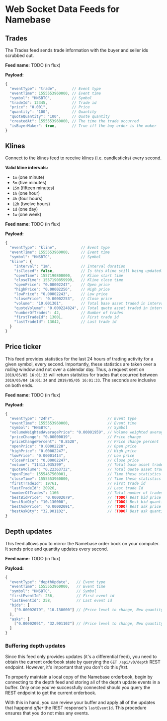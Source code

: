 # Web Socket Data Feeds for Namebase

## Trades
The Trades feed sends trade information with the buyer and seller ids scrubbed out.

**Feed name:** TODO (in flux)

**Payload:**
```javascript
{
  "eventType": "trade",       // Event type
  "eventTime": 1555553960000, // Event time
  "symbol": "HNSBTC",         // Symbol
  "tradeId": 12345,           // Trade id
  "price": "0.001",           // Price
  "quantity": "100",          // Quantity
  "quoteQuantity": "100",     // Quote quantity
  "createdAt": 1555553960000, // The time the trade occurred
  "isBuyerMaker": true,       // True iff the buy order is the maker
}
```

## Klines
Connect to the klines feed to receive klines (i.e. candlesticks) every second.

**Valid kline intervals:**

* `1m` (one minute)
* `5m` (five minutes)
* `15m` (fifteen minutes)
* `1h` (one hour)
* `4h` (four hours)
* `12h` (twelve hours)
* `1d` (one day)
* `1w` (one week)

**Feed name:** TODO (in flux)

**Payload:**
```javascript
{
  "eventType": "kline",           // Event type
  "eventTime": 1555553960000,     // Event time
  "symbol": "HNSBTC",             // Symbol
  "kline": {
    "interval": "1m",             // Interval duration
    "isClosed": false,            // Is this kline still being updated?
    "openTime": 1557190800000,    // Kline start time
    "closeTime": 1557190859999,   // Kline close time
    "openPrice": "0.00002247",    // Open price
    "highPrice": "0.00002256",    // High price
    "lowPrice": "0.00002243",     // Low price
    "closePrice": "0.00002253",   // Close price
    "volume": "10.001301",        // Total base asset traded in interval
    "quoteVolume": "0.000224824", // Total quote asset traded in interval
    "numberOfTrades": 42,         // Number of trades
    "firstTradeId": 13001,        // First trade id
    "lastTradeId": 13042,         // Last trade id
  }
}
```

## Price ticker
This feed provides statistics for the last 24 hours of trading activity for a given symbol, every second. Importantly, these statistics are taken over a _rolling_ window and not over a calendar day. Thus, a request sent on `2019/05/05 16:01:33` will return statistics for trades that occurred between `2019/05/04 16:01:34` and `2019/05/05 16:01:33`. The seconds are inclusive on both ends.

**Feed name:**  TODO (in flux)

**Payload:**
```javascript
{
  "eventType": "24hr",                        // Event type
  "eventTime": 1555553960000,                 // Event time
  "symbol": "HNSBTC",                         // Symbol
  "volumeWeightedAveragePrice": "0.00001959", // Volume weighted average price
  "priceChange": "0.00000019",                // Price change
  "priceChangePercent": "0.8528",             // Price change percent
  "openPrice": "0.00002228",                  // Open price
  "highPrice": "0.00002247",                  // High price
  "lowPrice": "0.00001414",                   // Low price
  "closePrice": "0.00002247",                 // Close price
  "volume": "11413.935399",                   // Total base asset traded in interval
  "quoteVolume": "0.22363732",                // Total quote asset traded in interval
  "openTime": 1555467560001,                  // Time these statistics began (inclusive)
  "closeTime": 1555553960000,                 // Time these statistics end (inclusive)
  "firstTradeId": 19761,                      // First trade id
  "lastTradeId": 20926,                       // Last trade Id
  "numberOfTrades": 1166                      // Total number of trades
  "bestBidPrice": "0.00002079",               // (TODO) Best bid price
  "bestBidQty": "10.130000",                  // (TODO) Best bid quantity
  "bestAskPrice": "0.00002091",               // (TODO) Best ask price
  "bestAskQty": "32.901102",                  // (TODO) Best ask quantity
}
```

## Depth updates
This feed allows you to mirror the Namebase order book on your computer. It sends price and quantity updates every second.

**Feed name:** TODO (in flux)

**Payload:**
```javascript
{
  "eventType": "depthUpdate",   // Event type
  "eventTime": 1555553960000,   // Event time
  "symbol": "HNSBTC",           // Symbol
  "firstEventId": 256,          // First event id
  "lastEventId": 258,           // Last event id
  "bids": [
    ["0.00002079", "10.130000"] // [Price level to change, New quantity]
  ],
  "asks": [
    ["0.00002091", "32.901102"] // [Price level to change, New quantity]
  ]
}
```

### Buffering depth updates
Since this feed only provides updates (it's a differential feed), you need to obtain the current orderbook state by querying the `GET /api/v0/depth` REST endpoint. However, it's important that you don't do this _first_.

To properly maintain a local copy of the Namebase orderbook, begin by connecting to the depth feed and storing all of the depth update events in a buffer. Only once you've successfully connected should you query the REST endpoint to get the current orderbook.

With this in hand, you can review your buffer and apply all of the updates that happend _after_ the REST response's `lastEventId`. This procedure ensures that you do not miss any events.

